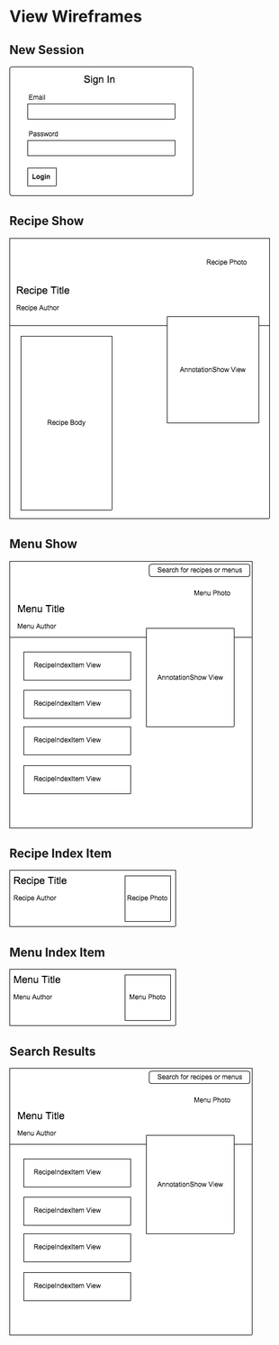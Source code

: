 # View Wireframes

## New Session
![new-session]

## Recipe Show
![recipe-show]

## Menu Show
![menu-show]

## Recipe Index Item
![recipe-index-item]

## Menu Index Item
![menu-index-item]

## Search Results
![search-results]

[new-session]: ./wireframes/new_session.png
[recipe-show]: ./wireframes/recipe_show.png
[menu-show]: ./wireframes/menu_show.png
[recipe-index-item]: ./wireframes/recipe_index_item.png
[menu-index-item]: ./wireframes/menu_index_item.png
[search-results]: ./wireframes/search_results.png

